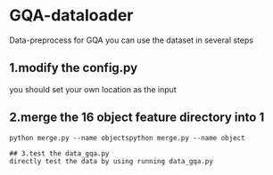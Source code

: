 # GQA-dataloader
Data-preprocess for GQA
you can use the dataset in several steps

## 1.modify the config.py
you should set your own location as the input
## 2.merge the 16 object feature directory into 1
<pre><code>python merge.py --name objectspython merge.py --name object

## 3.test the data_gqa.py
directly test the data by using running data_gqa.py
